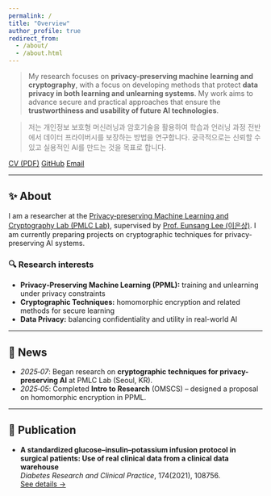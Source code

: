 ```yaml
---
permalink: /
title: "Overview"
author_profile: true
redirect_from:
  - /about/
  - /about.html
---
```


> My research focuses on <strong>privacy-preserving machine learning and cryptography</strong>, with a focus on developing methods that protect <strong>data privacy in both learning and unlearning systems</strong>. My work aims to advance secure and practical approaches that ensure the <strong>trustworthiness and usability of future AI technologies</strong>.
  
> <span style="color:gray">저는 개인정보 보호형 머신러닝과 암호기술을 활용하여 학습과 언러닝 과정 전반에서 데이터 프라이버시를 보장하는 방법을 연구합니다. 궁극적으로는 신뢰할 수 있고 실용적인 AI를 만드는 것을 목표로 합니다.</span>

<p>
  <a class="btn btn--primary btn--small" href="{{ '/files/CV - 20250821.pdf' | relative_url }}" target="_blank">CV (PDF)</a>
  <!-- <a class="btn btn--small" href="https://scholar.google.com/citations?user=PS_CX0AAAAAJ">Google Scholar</a> -->
  <a class="btn btn--small" href="https://github.com/thepawgrammer">GitHub</a>
  <a class="btn btn--small" href="mailto:thepawgrammer@gmail.com">Email</a>
</p>

---

## ✨ About
I am a researcher at the <a href="https://sites.google.com/view/pmlclab/research" target="_blank">Privacy‑preserving Machine Learning and Cryptography Lab (PMLC Lab)</a>, supervised by <a href="https://sites.google.com/view/pmlclab/home" target="_blank">Prof. Eunsang Lee (이은상)</a>. I am currently preparing projects on cryptographic techniques for privacy-preserving AI systems.

### 🔍 Research interests
- **Privacy‑Preserving Machine Learning (PPML):** training and unlearning under privacy constraints 
- **Cryptographic Techniques:** homomorphic encryption and related methods for secure learning
- **Data Privacy:** balancing confidentiality and utility in real-world AI

---

## 📣 News
- *2025‑07*: Began research on **cryptographic techniques for privacy-preserving AI** at PMLC Lab (Seoul, KR).  
- *2025‑05*: Completed **Intro to Research** (OMSCS) – designed a proposal on homomorphic encryption in PPML.  
<!-- 필요 없으면 위/아래 줄을 삭제하거나 더 추가하세요. -->

---

## 📄 Publication
- **A standardized glucose–insulin–potassium infusion protocol in surgical patients: Use of real clinical data from a clinical data warehouse**  
  *Diabetes Research and Clinical Practice*, 174(2021), 108756.  
  <a href="{{ '/publications/' | relative_url }}">See details →</a>

